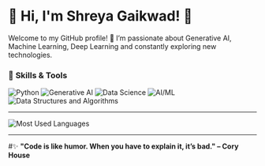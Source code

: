 # 🌟 Hi, I'm Shreya Gaikwad! 👋

Welcome to my GitHub profile! 🚀 I’m passionate about Generative AI, Machine Learning, Deep Learning and constantly exploring new technologies.

### 🚀 **Skills & Tools**
<p align="left">
  <img src="https://img.shields.io/badge/Python-3776AB?style=for-the-badge&logo=python&logoColor=white" alt="Python" />
  <img src="https://img.shields.io/badge/GenAI-F7DF1E?style=for-the-badge&logo=javascript&logoColor=black" alt="Generative AI" />
  <img src="https://img.shields.io/badge/Data%20Science-61DAFB?style=for-the-badge&logo=react&logoColor=black" alt="Data Science" />
  <img src="https://img.shields.io/badge/AI%2FML-6C63FF?style=for-the-badge" alt="AI/ML" />
  <img src="https://img.shields.io/badge/DSA-2496ED?style=for-the-badge&logo=docker&logoColor=white" alt="Data Structures and Algorithms" />
</p>

---
<p align="left">
  <img src="https://github-readme-stats.vercel.app/api/top-langs/?username=ModelMaestro-743&layout=compact&theme=radical" alt="Most Used Languages" />
</p>

---

#✨ **"Code is like humor. When you have to explain it, it’s bad." – Cory House**

<!---
ModelMaestro-743/ModelMaestro-743 is a ✨ special ✨ repository because its `README.md` (this file) appears on your GitHub profile.
You can click the Preview link to take a look at your changes.
--->
